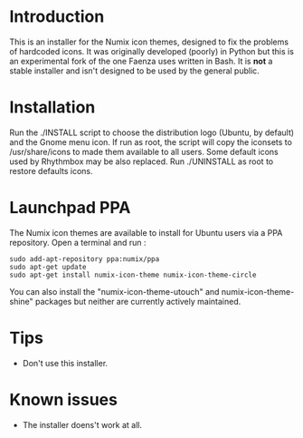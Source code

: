 Introduction
============
This is an installer for the Numix icon themes, designed to fix the problems of hardcoded icons. It was originally developed (poorly) in Python but this is an experimental fork of the one Faenza uses written in Bash. It is **not** a stable installer and isn't designed to be used by the general public.


Installation
============
Run the ./INSTALL script to choose the distribution logo (Ubuntu, by default) and the Gnome menu icon. If run as root, the script will copy the iconsets to /usr/share/icons to made them available to all users. Some default icons used by Rhythmbox may be also replaced.
Run ./UNINSTALL as root to restore defaults icons.


Launchpad PPA
=============
The Numix icon themes are available to install for Ubuntu users via a PPA repository. Open a terminal and run :

    sudo add-apt-repository ppa:numix/ppa
    sudo apt-get update
    sudo apt-get install numix-icon-theme numix-icon-theme-circle 

You can also install the "numix-icon-theme-utouch" and numix-icon-theme-shine" packages but neither are currently actively maintained.


Tips
====
* Don't use this installer.


Known issues
============
* The installer doens't work at all.


